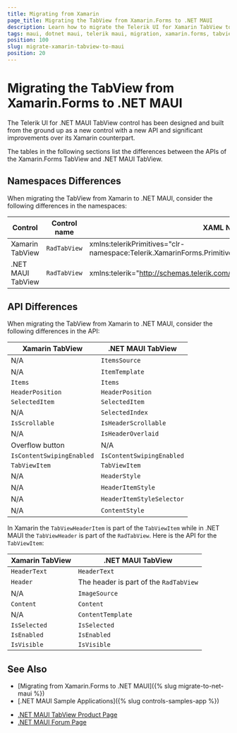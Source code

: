 ```yaml
---
title: Migrating from Xamarin
page_title: Migrating the TabView from Xamarin.Forms to .NET MAUI
description: Learn how to migrate the Telerik UI for Xamarin TabView to the Telerik UI for .NET MAUI framework by updating the namespacesby updating the namespaces, the incompatible NuGet packages and API.
tags: maui, dotnet maui, telerik maui, migration, xamarin.forms, tabview
position: 100
slug: migrate-xamarin-tabview-to-maui
position: 20
---
```


# Migrating the TabView from Xamarin.Forms to .NET MAUI

The Telerik UI for .NET MAUI TabView control has been designed and built from the ground up as a new control with a new API and significant improvements over its Xamarin counterpart.

The tables in the following sections list the differences between the APIs of the Xamarin.Forms TabView and .NET MAUI TabView.

## Namespaces Differences

When migrating the TabView from Xamarin to .NET MAUI, consider the following differences in the namespaces:

| Control | Control name | XAML Namespcace | C# Namespace|
| --------------- | --------------- | --------------- | --------------- |
| Xamarin TabView | `RadTabView` | xmlns:telerikPrimitives="clr-namespace:Telerik.XamarinForms.Primitives;assembly=Telerik.XamarinForms.Primitives" | using Telerik.XamarinForms.Primitives; |
| .NET MAUI TabView | `RadTabView` | xmlns:telerik="http://schemas.telerik.com/2022/xaml/maui"` | using Telerik.Maui.Controls; |

## API Differences

When migrating the TabView from Xamarin to .NET MAUI, consider the following differences in the API:

| Xamarin TabView | .NET MAUI TabView |
| ------------- | --------------- |
| N/A | `ItemsSource` |
| N/A | `ItemTemplate` |
| `Items` | `Items` |
| `HeaderPosition` | `HeaderPosition` |
| `SelectedItem` | `SelectedItem` |
| N/A | `SelectedIndex` |
| `IsScrollable` | `IsHeaderScrollable` |
| N/A | `IsHeaderOverlaid` |
| Overflow button | N/A |
| `IsContentSwipingEnabled` | `IsContentSwipingEnabled` |
| `TabViewItem` | `TabViewItem` |
| N/A | `HeaderStyle` |
| N/A | `HeaderItemStyle` |
| N/A | `HeaderItemStyleSelector` |
| N/A | `ContentStyle` |

In Xamarin the `TabViewHeaderItem` is part of the `TabViewItem` while in .NET MAUI the `TabViewHeader` is part of the `RadTabView`. Here is the API for the `TabViewItem`:

| Xamarin TabView | .NET MAUI TabView |
| ------------- | --------------- |
| `HeaderText` | `HeaderText` |
| `Header` | The header is part of the `RadTabView` |
| N/A | `ImageSource` |
| `Content` | `Content` |
| N/A | `ContentTemplate` |
| `IsSelected` | `IsSelected` |
| `IsEnabled` | `IsEnabled` |
| `IsVisible` | `IsVisible` |

## See Also

* [Migrating from Xamarin.Forms to .NET MAUI]({% slug migrate-to-net-maui %})
* [.NET MAUI Sample Applications]({% slug controls-samples-app %})
- [.NET MAUI TabView Product Page](https://www.telerik.com/maui-ui/tabview)
- [.NET MAUI Forum Page](https://www.telerik.com/forums/maui?tagId=1871)
